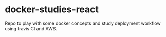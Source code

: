 # docker-studies-react

Repo to play with some docker concepts and study deployment workflow using travis CI and AWS.
